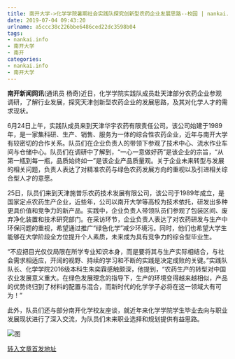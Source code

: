 ```yaml
---
title: 南开大学->化学学院暑期社会实践队探究创新型农药企业发展思路--校园 | nankai.info
date: 2019-07-04 09:43:20
urlname: a5ccc38c226bbe6486ced22dc3598b04
tags: 
- nankai.info
- 南开大学
- 南开
categories:
- nankai.info
- 南开大学
---
```



**南开新闻网讯**(通讯员 杨奇)近日，化学学院实践队成员赴天津部分农药企业参观调研，了解行业发展，探究天津创新型农药企业的发展思路，及其对化学人才的需求现状。

6月24日上午，实践队成员来到天津华宇农药有限责任公司。该公司始建于1989年，是一家集科研、生产、销售、服务为一体的综合性农药企业，近年与南开大学有较密切的合作关系。队员们在企业负责人的带领下参观了技术中心、流水作业车间与仓储中心。队员们在调研中了解到，“一心一意做好药”是该企业的宗旨，“从第一瓶到每一瓶，品质始终如一”是该企业产品质量观。关于企业未来转型与发展的相关问题，负责人表达了对精准农药与绿色农药发展方向的重视以及引进相关综合型人才的意愿。

25日，队员们来到天津施普乐农药技术发展有限公司，该公司于1989年成立，是国家定点农药生产企业，近些年，公司以南开大学等高校为技术依托，研发出多种更具价值和竞争力的新产品。实践中，企业负责人带领队员们参观了包装区间、废弃净化装置和技术研究部门。在采访环节，企业负责人表达了对农药研发与生产中环保问题的重视，希望通过推广“绿色化学”减少环境污。同时，他们也希望大学生能够在大学阶段全方位提升个人素质，未来成为具有竞争力的综合型毕业生。

“不应把目光仅仅局限在所学专业知识本身，而是要将其与生产实际相结合，与社会需求相适应，开阔的视野、持续的学习和不断的实践是决定成败的关键。”实践队队长、化学学院2016级本科生朱奕霖感触颇深，他提到，“农药生产的转型对中国农业发展意义重大。在绿色发展理念的指导下，生产的环境变得越来越相似，产品的优势终归到了材料的配置与混合，而新时代的化学学子必将在这一领域大有可为！”

此外，队员们还与部分南开化学校友座谈，就近年来化学学院学生毕业去向与职业发展现状进行了深入交流，为队员们未来职业选择和规划提供有益思路。



![图](http://news.nankai.edu.cn/pic/0/00/36/30/363044_017844.jpg)

[转入文章首发地址](http://news.nankai.edu.cn/qqxy/system/2019/07/04/000461675.shtml)